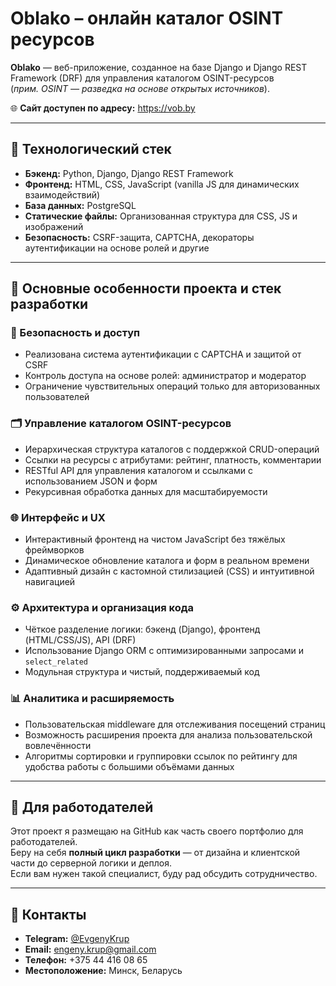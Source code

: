 # Oblako – онлайн каталог OSINT ресурсов

**Oblako** — веб-приложение, созданное на базе Django и Django REST Framework (DRF) для управления каталогом OSINT-ресурсов  
(*прим. OSINT — разведка на основе открытых источников*).

🌐 **Сайт доступен по адресу:** https://vob.by

---

## 🧰 Технологический стек

- **Бэкенд:** Python, Django, Django REST Framework  
- **Фронтенд:** HTML, CSS, JavaScript (vanilla JS для динамических взаимодействий)  
- **База данных:** PostgreSQL  
- **Статические файлы:** Организованная структура для CSS, JS и изображений  
- **Безопасность:** CSRF-защита, CAPTCHA, декораторы аутентификации на основе ролей и другие

---

## 🚀 Основные особенности проекта и стек разработки

### 🔐 Безопасность и доступ
- Реализована система аутентификации с CAPTCHA и защитой от CSRF  
- Контроль доступа на основе ролей: администратор и модератор  
- Ограничение чувствительных операций только для авторизованных пользователей

### 🗂️ Управление каталогом OSINT-ресурсов
- Иерархическая структура каталогов с поддержкой CRUD-операций  
- Ссылки на ресурсы с атрибутами: рейтинг, платность, комментарии  
- RESTful API для управления каталогом и ссылками с использованием JSON и форм  
- Рекурсивная обработка данных для масштабируемости

### 🌐 Интерфейс и UX
- Интерактивный фронтенд на чистом JavaScript без тяжёлых фреймворков  
- Динамическое обновление каталога и форм в реальном времени  
- Адаптивный дизайн с кастомной стилизацией (CSS) и интуитивной навигацией

### ⚙️ Архитектура и организация кода
- Чёткое разделение логики: бэкенд (Django), фронтенд (HTML/CSS/JS), API (DRF)  
- Использование Django ORM с оптимизированными запросами и `select_related`  
- Модульная структура и чистый, поддерживаемый код

### 📊 Аналитика и расширяемость
- Пользовательская middleware для отслеживания посещений страниц  
- Возможность расширения проекта для анализа пользовательской вовлечённости  
- Алгоритмы сортировки и группировки ссылок по рейтингу для удобства работы с большими объёмами данных

---

## 💼 Для работодателей

Этот проект я размещаю на GitHub как часть своего портфолио для работодателей.  
Беру на себя **полный цикл разработки** — от дизайна и клиентской части до серверной логики и деплоя.  
Если вам нужен такой специалист, буду рад обсудить сотрудничество.

---

## 🤝 Контакты

- **Telegram:** [@EvgenyKrup](https://t.me/EvgenyKrup)  
- **Email:** engeny.krup@gmail.com  
- **Телефон:** +375 44 416 08 65  
- **Местоположение:** Минск, Беларусь





